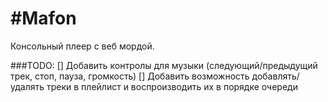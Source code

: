 #Mafon
=====

Консольный плеер с веб мордой.

###TODO:
[] Добавить контролы для музыки (следующий/предыдущий трек, стоп, пауза, громкость)
[] Добавить возможность добавлять/удалять треки в плейлист и воспроизводить их в порядке очереди
